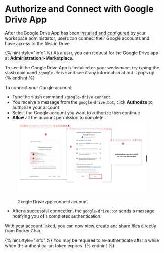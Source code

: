 # Authorize and Connect with Google Drive App

After the Google Drive App has been[ installed and configured](google-drive-app-setup.md) by your workspace administrator, users can connect their Google accounts and have access to the files in Drive.

{% hint style="info" %}
As a user, you can request for the Google Drive app at **Administration > Marketplace.**

To see if the Google Drive App is installed on your workspace, try typing the slash command `/google-drive` and see if any information about it pops up.
{% endhint %}

To connect your Google account:

* Type the slash command `/google-drive connect`
* You receive a message from the `google-drive.bot`, click **Authorize** to authorize your account
* Select the Google account you want to authorize then continue
* **Allow** all the account permission to complete

<figure><img src="../../../../.gitbook/assets/Google Drive app connect account" alt=""><figcaption><p>Google Drive app connect account</p></figcaption></figure>

* After a successful connection, the `google-drive.bot` sends a message notifying you of a completed authentication.

With your account linked, you can now [view](google-drive-app-file-actions.md#list-google-drive-files), [create](google-drive-app-file-actions.md#create-a-new-google-drive-file) and [share files](google-drive-app-file-actions.md#share-google-drive-file) directly from Rocket.Chat.

{% hint style="info" %}
You may be required to re-authenticate after a while when the authentication token expires.
{% endhint %}
